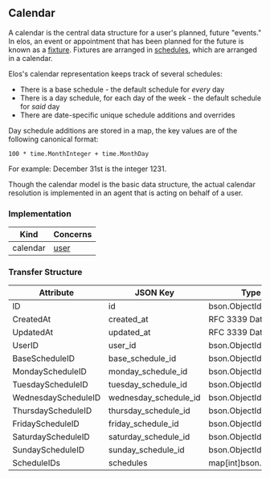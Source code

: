 Calendar
-------

A calendar is the central data structure for a user's planned, future "events." In elos, an event or appointment that has been planned for the future is known as a [fixture](fixture.md). Fixtures are arranged in [schedules](schedule.md), which are arranged in a calendar.

Elos's calendar representation keeps track of several schedules:
 - There is a base schedule - the default schedule for _every_ day
 - There is a day schedule, for each day of the week - the default schedule for _said_ day
 - There are date-specific unique schedule additions and overrides

Day schedule additions are stored in a map, the key values are of the following canonical format:

`100 * time.MonthInteger + time.MonthDay`

For example: December 31st is the integer 1231.

Though the calendar model is the basic data structure, the actual calendar resolution is implemented in an agent that is acting on behalf of a user.

### Implementation
| Kind     | Concerns        |
| -------- | --------------- |
| calendar | [user](user.md) |

### Transfer Structure
| Attribute           | JSON Key              | Type                                | Access    |
| ------------------- | --------------------- | ----------------------------------- | --------- |
| ID                  | id                    | bson.ObjectId                       | Public    |
| CreatedAt           | created_at            | RFC 3339 DateTime                   | Personal  |
| UpdatedAt           | updated_at            | RFC 3339 DateTime                   | Personal  |
| UserID              | user_id               | bson.ObjectId                       | Personal  |
| BaseScheduleID      | base_schedule_id      | bson.ObjectId                       | Personal  |
| MondayScheduleID    | monday_schedule_id    | bson.ObjectId                       | Personal  |
| TuesdayScheduleID   | tuesday_schedule_id   | bson.ObjectId                       | Personal  |
| WednesdayScheduleID | wednesday_schedule_id | bson.ObjectId                       | Personal  |
| ThursdayScheduleID  | thursday_schedule_id  | bson.ObjectId                       | Personal  |
| FridayScheduleID    | friday_schedule_id    | bson.ObjectId                       | Personal  |
| SaturdayScheduleID  | saturday_schedule_id  | bson.ObjectId                       | Personal  |
| SundayScheduleID    | sunday_schedule_id    | bson.ObjectId                       | Personal  |
| ScheduleIDs         | schedules             | map[int]bson.ObjectId               | Personal  |
